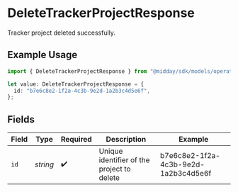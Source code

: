 # DeleteTrackerProjectResponse

Tracker project deleted successfully.

## Example Usage

```typescript
import { DeleteTrackerProjectResponse } from "@midday/sdk/models/operations";

let value: DeleteTrackerProjectResponse = {
  id: "b7e6c8e2-1f2a-4c3b-9e2d-1a2b3c4d5e6f",
};
```

## Fields

| Field                                      | Type                                       | Required                                   | Description                                | Example                                    |
| ------------------------------------------ | ------------------------------------------ | ------------------------------------------ | ------------------------------------------ | ------------------------------------------ |
| `id`                                       | *string*                                   | :heavy_check_mark:                         | Unique identifier of the project to delete | b7e6c8e2-1f2a-4c3b-9e2d-1a2b3c4d5e6f       |